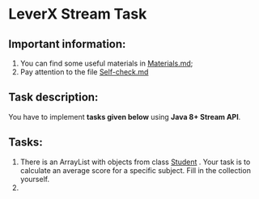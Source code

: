 # LeverX Stream Task

## Important information:
1) You can find some useful materials in [Materials.md](task-1-STREAMS/materials/Materials.md);
2) Pay attention to the file [Self-check.md](task-1-STREAMS/Self-check.md)

## Task description:
You have to implement **tasks given below** using **Java 8+ Stream API**.

## Tasks:
1) There is an ArrayList with objects from class [Student](task-1-STREAMS/sources/Student.java) . Your task is to calculate an average score for a specific subject. Fill in the collection yourself.
2) 
